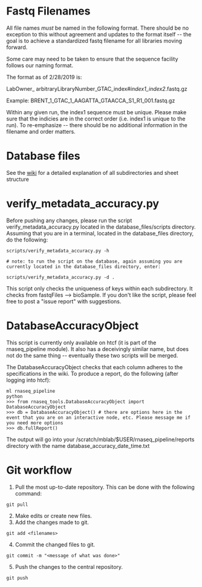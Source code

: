 # Fastq Filenames

All file names *must* be named in the following format. There should be no exception to this without agreement and updates to the format itself -- the goal is to achieve a standardized fastq filename for all libraries moving forward.

Some care may need to be taken to ensure that the sequence facility follows our naming format.

The format as of 2/28/2019 is: 

LabOwner_ arbitraryLibraryNumber_GTAC_index#_index1_index2_<sequencer stuff>.fastq.gz

Example:
BRENT_1_GTAC_1_AAGATTA_GTAACCA_S1_R1_001.fastq.gz 

Within any given run, the index1 sequence must be unique. Please make sure that the indicies are in the correct order (i.e. index1 is unique to the run). To re-emphasize -- there should be no additional information in the filename and order matters.

# Database files

See the [wiki](https://github.com/BrentLab/database_files/wiki) for a detailed explanation of all subdirectories and sheet structure

# verify_metadata_accuracy.py

Before pushing any changes, please run the script verify_metadata_accuracy.py located in the database_files/scripts directory. Assuming that you are in a terminal, located in the database_files directory, do the following:

```
scripts/verify_metadata_accuracy.py -h

# note: to run the script on the database, again assuming you are currently located in the database_files directory, enter:

scripts/verify_metadata_accuracy.py -d .
```
This script only checks the uniqueness of keys within each subdirectory. It checks from fastqFiles --> bioSample. If you don't like the script, please feel free to post a "issue report" with suggestions.

# DatabaseAccuracyObject
This script is currently only available on htcf (it is part of the rnaseq_pipeline module). It also has a deceivingly similar name, but does not do the same thing -- eventually these two scripts will be merged.

The DatabaseAccuracyObject checks that each column adheres to the specifications in the wiki. To produce a report, do the following (after logging into htcf):

```
ml rnaseq_pipeline
python
>>> from rnaseq_tools.DatabaseAccuracyObject import DatabaseAccuracyObject
>>> db = DatabaseAccuracyObject() # there are options here in the event that you are on an interactive node, etc. Please message me if you need more options
>>> db.fullReport()
```
The output will go into your /scratch/mblab/$USER/rnaseq_pipeline/reports directory with the name database_accuracy_date_time.txt

# Git workflow

1. Pull the most up-to-date repository. This can be done with the following command: 
```
git pull
```
2. Make edits or create new files.
3. Add the changes made to git.
```
git add <filenames>
```
4. Commit the changed files to git. 
```
git commit -m "<message of what was done>"
```
5. Push the changes to the central repository.
```
git push
```
